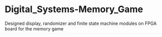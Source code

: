 # Digital_Systems-Memory_Game
Designed display, randomizer and finite state machine modules on FPGA board for the memory game
